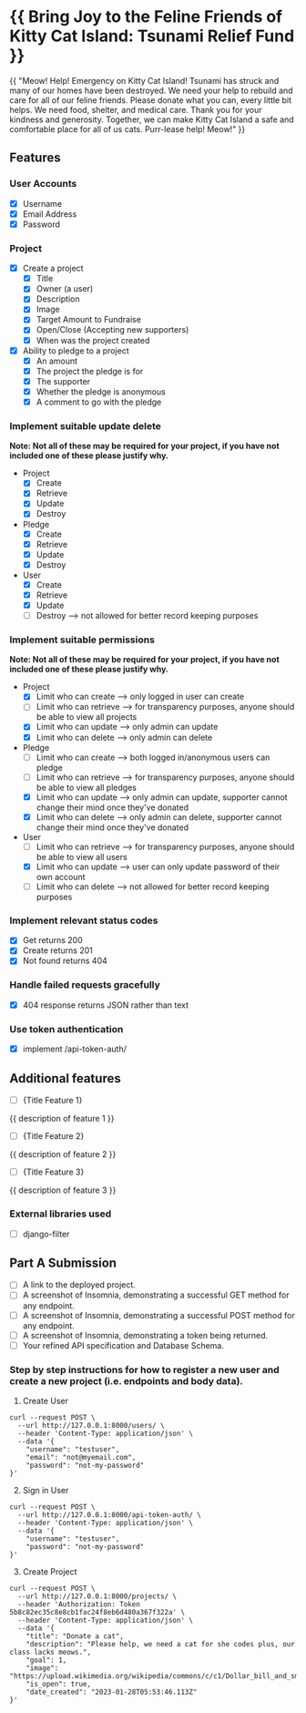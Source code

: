 # {{ Bring Joy to the Feline Friends of Kitty Cat Island: Tsunami Relief Fund }}

{{ "Meow! Help! Emergency on Kitty Cat Island! Tsunami has struck and many of our homes have been destroyed. We need your help to rebuild and care for all of our feline friends. Please donate what you can, every little bit helps. We need food, shelter, and medical care. Thank you for your kindness and generosity. Together, we can make Kitty Cat Island a safe and comfortable place for all of us cats. Purr-lease help! Meow!" }}

## Features

### User Accounts

- [X] Username
- [X] Email Address
- [X] Password

### Project

- [X] Create a project
  - [X] Title
  - [X] Owner (a user)
  - [X] Description
  - [X] Image
  - [X] Target Amount to Fundraise
  - [X] Open/Close (Accepting new supporters)
  - [X] When was the project created
- [X] Ability to pledge to a project
  - [X] An amount
  - [X] The project the pledge is for
  - [X] The supporter
  - [X] Whether the pledge is anonymous
  - [X] A comment to go with the pledge
  
### Implement suitable update delete

**Note: Not all of these may be required for your project, if you have not included one of these please justify why.**

- Project
  - [X] Create
  - [X] Retrieve
  - [X] Update
  - [X] Destroy
- Pledge
  - [X] Create
  - [X] Retrieve
  - [X] Update
  - [X] Destroy
- User
  - [X] Create
  - [X] Retrieve
  - [X] Update
  - [ ] Destroy --> not allowed for better record keeping purposes

### Implement suitable permissions

**Note: Not all of these may be required for your project, if you have not included one of these please justify why.**

- Project
  - [x] Limit who can create --> only logged in user can create
  - [ ] Limit who can retrieve --> for transparency purposes, anyone should be able to view all projects
  - [x] Limit who can update --> only admin can update
  - [x] Limit who can delete --> only admin can delete
- Pledge
  - [ ] Limit who can create --> both logged in/anonymous users can pledge
  - [ ] Limit who can retrieve --> for transparency purposes, anyone should be able to view all pledges
  - [x] Limit who can update --> only admin can update, supporter cannot change their mind once they've donated
  - [x] Limit who can delete --> only admin can delete, supporter cannot change their mind once they've donated
- User
  - [ ] Limit who can retrieve --> for transparency purposes, anyone should be able to view all users
  - [x] Limit who can update --> user can only update password of their own account
  - [ ] Limit who can delete --> not allowed for better record keeping purposes

### Implement relevant status codes

- [x] Get returns 200
- [x] Create returns 201
- [x] Not found returns 404

### Handle failed requests gracefully 

- [x] 404 response returns JSON rather than text

### Use token authentication

- [X] implement /api-token-auth/

## Additional features

- [ ] {Title Feature 1}

{{ description of feature 1 }}

- [ ] {Title Feature 2}

{{ description of feature 2 }}

- [ ] {Title Feature 3}

{{ description of feature 3 }}

### External libraries used

- [ ] django-filter


## Part A Submission

- [ ] A link to the deployed project.
- [ ] A screenshot of Insomnia, demonstrating a successful GET method for any endpoint.
- [ ] A screenshot of Insomnia, demonstrating a successful POST method for any endpoint.
- [ ] A screenshot of Insomnia, demonstrating a token being returned.
- [ ] Your refined API specification and Database Schema.

### Step by step instructions for how to register a new user and create a new project (i.e. endpoints and body data).

1. Create User

```shell
curl --request POST \
  --url http://127.0.0.1:8000/users/ \
  --header 'Content-Type: application/json' \
  --data '{
	"username": "testuser",
	"email": "not@myemail.com",
	"password": "not-my-password"
}'
```

2. Sign in User

```shell
curl --request POST \
  --url http://127.0.0.1:8000/api-token-auth/ \
  --header 'Content-Type: application/json' \
  --data '{
	"username": "testuser",
	"password": "not-my-password"
}'
```

3. Create Project

```shell
curl --request POST \
  --url http://127.0.0.1:8000/projects/ \
  --header 'Authorization: Token 5b8c82ec35c8e8cb1fac24f8eb6d480a367f322a' \
  --header 'Content-Type: application/json' \
  --data '{
	"title": "Donate a cat",
	"description": "Please help, we need a cat for she codes plus, our class lacks meows.",
	"goal": 1,
	"image": "https://upload.wikimedia.org/wikipedia/commons/c/c1/Dollar_bill_and_small_change.jpg",
	"is_open": true,
	"date_created": "2023-01-28T05:53:46.113Z"
}'
```